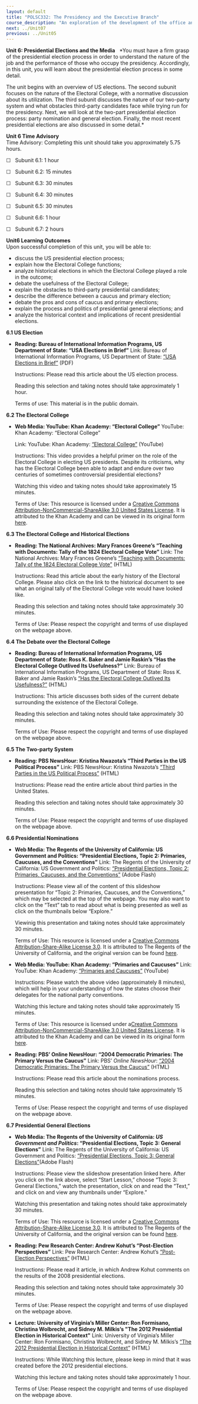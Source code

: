```yaml
---
layout: default
title: "POLSC332: The Presidency and the Executive Branch"
course_description: "An exploration of the development of the office and functions of the chief executive, analyzing the sources and nature of executive power in American national government. Topics include the constitutional origins of the presidency, the election process, inter-institutional dynamics, and the role and organization of the federal bureaucracy."
next: ../Unit07
previous: ../Unit05
---
```

**Unit 6: Presidential Elections and the Media** <span id="6"></span> 
*You must have a firm grasp of the presidential election process in
order to understand the nature of the job and the performance of those
who occupy the presidency. Accordingly, in this unit, you will learn
about the presidential election process in some detail.  
  
 The unit begins with an overview of US elections. The second subunit
focuses on the nature of the Electoral College, with a normative
discussion about its utilization. The third subunit discusses the nature
of our two-party system and what obstacles third-party candidates face
while trying run for the presidency. Next, we will look at the two-part
presidential election process: party nomination and general election.
Finally, the most recent presidential elections are also discussed in
some detail.*

**Unit 6 Time Advisory**  
Time Advisory: Completing this unit should take you approximately 5.75
hours.  
  
 ☐   Subunit 6.1: 1 hour  
  
 ☐   Subunit 6.2: 15 minutes  
  
 ☐   Subunit 6.3: 30 minutes  
  
 ☐   Subunit 6.4: 30 minutes  
  
 ☐   Subunit 6.5: 30 minutes  
  
 ☐   Subunit 6.6: 1 hour  
  
 ☐   Subunit 6.7: 2 hours

**Unit6 Learning Outcomes**  
Upon successful completion of this unit, you will be able to:
-   discuss the US presidential election process;
-   explain how the Electoral College functions;
-   analyze historical elections in which the Electoral College played a
    role in the outcome;
-   debate the usefulness of the Electoral College;
-   explain the obstacles to third-party presidential candidates;
-   describe the difference between a caucus and primary election;
-   debate the pros and cons of caucus and primary elections;
-   explain the process and politics of presidential general elections;
    and
-   analyze the historical context and implications of recent
    presidential elections.

**6.1 US Election** <span id="6.1"></span> 
-   **Reading: Bureau of International Information Programs, US
    Department of State: “USA Elections in Brief”**
    Link: Bureau of International Information Programs, US Department of
    State: [“USA Elections in
    Brief”](http://www.america.gov/media/pdf/books/0108_elections.pdf#popup)
    (PDF)  
      
     Instructions: Please read this article about the US election
    process.  
      
     Reading this selection and taking notes should take approximately 1
    hour.  
      
     Terms of use: This material is in the public domain.

**6.2 The Electoral College** <span id="6.2"></span> 
-   **Web Media: YouTube: Khan Academy: “Electoral College”**
    YouTube: Khan Academy: “Electoral College”  
      
     Link: YouTube: Khan Academy: [“Electoral
    College”](https://www.youtube.com/watch?v=AtajaVtz-wU) (YouTube)  
      
     Instructions: This video provides a helpful primer on the role of
    the Electoral College in electing US presidents. Despite its
    criticisms, why has the Electoral College been able to adapt and
    endure over two centuries of sometimes controversial presidential
    elections?  
      
     Watching this video and taking notes should take approximately 15
    minutes.  
      
     Terms of Use: This resource is licensed under a [Creative Commons
    Attribution-NonCommercial-ShareAlike 3.0 United States
    License](http://creativecommons.org/licenses/by-nc-sa/3.0/us/). It
    is attributed to the Khan Academy and can be viewed in its original
    form
    [here](https://www.khanacademy.org/humanities/american-civics/v/electoral-college).

**6.3 The Electoral College and Historical Elections** <span
id="6.3"></span> 
-   **Reading: The National Archives: Mary Frances Greene’s “Teaching
    with Documents: Tally of the 1824 Electoral College Vote”**
    Link: The National Archives: Mary Frances Greene’s [“Teaching with
    Documents: Tally of the 1824 Electoral College
    Vote”](http://www.archives.gov/education/lessons/electoral-tally/)
    (HTML)  
      
     Instructions: Read this article about the early history of the
    Electoral College. Please also click on the link to the historical
    document to see what an original tally of the Electoral College vote
    would have looked like.  
      
     Reading this selection and taking notes should take approximately
    30 minutes.  
      
     Terms of Use: Please respect the copyright and terms of use
    displayed on the webpage above.

**6.4 The Debate over the Electoral College** <span id="6.4"></span> 
-   **Reading: Bureau of International Information Programs, US
    Department of State: Ross K. Baker and Jamie Raskin’s “Has the
    Electoral College Outlived Its Usefulness?”**
    Link: Bureau of International Information Programs, US Department of
    State: Ross K. Baker and Jamie Raskin’s [“Has the Electoral College
    Outlived Its
    Usefulness?”](http://www.america.gov/st/elections08-english/2008/April/20080523105932WRybakcuH0.8598596.html)
    (HTML)  
      
     Instructions: This article discusses both sides of the current
    debate surrounding the existence of the Electoral College.  
      
     Reading this selection and taking notes should take approximately
    30 minutes.  
      
     Terms of Use: Please respect the copyright and terms of use
    displayed on the webpage above.

**6.5 The Two-party System** <span id="6.5"></span> 
-   **Reading: PBS NewsHour: Kristina Nwazota’s “Third Parties in the US
    Political Process”**
    Link: PBS NewsHour: Kristina Nwazota’s [“Third Parties in the US
    Political
    Process”](https://web.archive.org/web/20140119021241/http://www.pbs.org/newshour/updates/politics/july-dec04/third_parties.html)
    (HTML)  
      
     Instructions: Please read the entire article about third parties in
    the United States.  
      
     Reading this selection and taking notes should take approximately
    30 minutes.  
      
     Terms of Use: Please respect the copyright and terms of use
    displayed on the webpage above.

**6.6 Presidential Nominations** <span id="6.6"></span> 
-   **Web Media: The Regents of the University of California: US
    Government and Politics: “Presidential Elections, Topic 2:
    Primaries, Caucuses, and the Conventions”**
    Link: The Regents of the University of California: US Government and
    Politics: [“Presidential Elections, Topic 2: Primaries, Caucuses,
    and the
    Conventions”](http://uccpbank.k12hsn.org/courses/AmericanGovernment/course%20files/multimedia/lesson15/lessonp.html)
    (Adobe Flash)  
      
     Instructions: Please view all of the content of this slideshow
    presentation for “Topic 2: Primaries, Caucuses, and the
    Conventions,” which may be selected at the top of the webpage. You
    may also want to click on the “Text” tab to read about what is being
    presented as well as click on the thumbnails below “Explore.”  
      
     Viewinig this presentation and taking notes should take
    approximately 30 minutes.  
      
     Terms of Use: This resource is licensed under a [Creative Commons
    Attribution-Share-Alike License
    3.0](http://creativecommons.org/licenses/by-sa/3.0/). It is
    attributed to The Regents of the University of California, and the
    original version can be found
    [here](http://uccpbank.k12hsn.org/courses/AmericanGovernment/course%20files/multimedia/lesson15/lessonp.html).

-   **Web Media: YouTube: Khan Academy: “Primaries and Caucuses”**
    <span
    id="docs-internal-guid-5f72dc3d-a3e5-db2c-8892-26d0562d05b4">Link:
    YouTube: Khan Academy: </span>[“Primaries and
    Caucuses”](http://www.youtube.com/watch?v=1nXNBd_3UBE&feature=youtu.be)
    (YouTube)  
      
     Instructions: Please watch the above video (approximately 8
    minutes), which will help in your understanding of how the states
    choose their delegates for the national party conventions.  
      
     Watching this lecture and taking notes should take approximately 15
    minutes.  
      
     Terms of Use: This resource is licensed under a[Creative Commons
    Attribution-NonCommercial-ShareAlike 3.0 United States
    License](http://creativecommons.org/licenses/by-nc-sa/3.0/us/). It
    is attributed to the Khan Academy and can be viewed in its original
    form
    [here](http://www.khanacademy.org/humanities/american-civics/v/primaries-and-caucuses).

-   **Reading: PBS’ Online NewsHour: “2004 Democratic Primaries: The
    Primary Versus the Caucus”**
    Link: PBS’ *Online NewsHour*: [“2004 Democratic Primaries: The
    Primary Versus the
    Caucus”](https://web.archive.org/web/20121101134621/http://www.pbs.org/newshour/vote2004/primaries/sr_primary_caucus.html)
    (HTML)  
      
     Instructions: Please read this article about the nominations
    process.  
      
     Reading this selection and taking notes should take approximately
    15 minutes.  
      
     Terms of Use: Please respect the copyright and terms of use
    displayed on the webpage above.

**6.7 Presidential General Elections** <span id="6.7"></span> 
-   **Web Media: The Regents of the University of California: *US
    Government and Politics*: “Presidential Elections, Topic 3: General
    Elections”**
    Link: The Regents of the University of California: US Government and
    Politics: [“Presidential Elections, Topic 3: General
    Elections”](http://uccpbank.k12hsn.org/courses/AmericanGovernment/course%20files/multimedia/lesson15/lessonp.html)(Adobe
    Flash)  
      
     Instructions: Please view the slideshow presentation linked here.
    After you click on the link above, select “Start Lesson,” choose
    “Topic 3: General Elections,” watch the presentation, click on and
    read the “Text,” and click on and view any thumbnails under
    “Explore.”  
      
     Watching this presentation and taking notes should take
    approximately 30 minutes.  
      
     Terms of Use: This resource is licensed under a [Creative Commons
    Attribution-Share-Alike License
    3.0](http://creativecommons.org/licenses/by-sa/3.0/). It is
    attributed to The Regents of the University of California, and the
    original version can be found
    [here](http://uccpbank.k12hsn.org/courses/AmericanGovernment/course%20files/multimedia/lesson15/lessonp.html).

-   **Reading: Pew Research Center: Andrew Kohut’s “Post-Election
    Perspectives”**
    Link: Pew Research Center: Andrew Kohut’s [“Post-Election
    Perspectives”](http://pewresearch.org/pubs/1039/post-election-perspectives)
    (HTML)  
      
     Instructions: Please read it article, in which Andrew Kohut
    comments on the results of the 2008 presidential elections.  
      
     Reading this selection and taking notes should take approximately
    30 minutes.  
      
     Terms of Use: Please respect the copyright and terms of use
    displayed on the webpage above.

-   **Lecture: University of Virginia’s Miller Center: Ron Formisano,
    Christina Wolbrecht, and Sidney M. Milkis’s "The 2012 Presidential
    Election in Historical Context"**
    Link: University of Virginia’s Miller Center: Ron Formisano,
    Christina Wolbrecht, and Sidney M. Milkis’s [“The 2012 Presidential
    Election in Historical
    Context”](http://millercenter.org/scripps/archive/colloquia/detail/6025)
    (HTML)  
      
     Instructions: While Watching this lecture, please keep in mind that
    it was created before the 2012 presidential elections.  
      
     Watching this lecture and taking notes should take approximately 1
    hour.  
      
     Terms of Use: Please respect the copyright and terms of use
    displayed on the webpage above.


